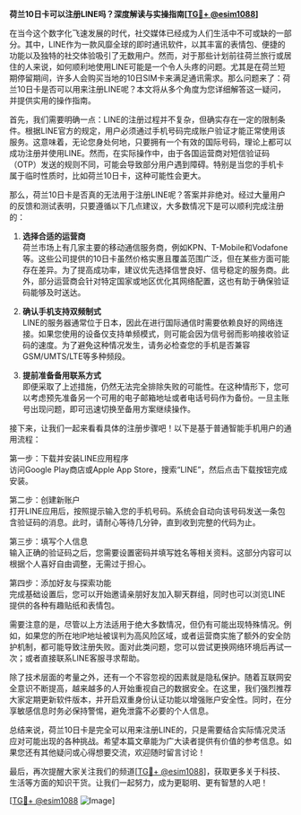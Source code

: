 **荷兰10日卡可以注册LINE吗？深度解读与实操指南[[TG💪+ @esim1088](https://t.me/s/esim1088)]**

在当今这个数字化飞速发展的时代，社交媒体已经成为人们生活中不可或缺的一部分。其中，LINE作为一款风靡全球的即时通讯软件，以其丰富的表情包、便捷的功能以及独特的社交体验吸引了无数用户。然而，对于那些计划前往荷兰旅行或居住的人来说，如何顺利地使用LINE可能是一个令人头疼的问题。尤其是在荷兰短期停留期间，许多人会购买当地的10日SIM卡来满足通讯需求。那么问题来了：荷兰10日卡是否可以用来注册LINE呢？本文将从多个角度为您详细解答这一疑问，并提供实用的操作指南。

首先，我们需要明确一点：LINE的注册过程并不复杂，但确实存在一定的限制条件。根据LINE官方的规定，用户必须通过手机号码完成账户验证才能正常使用该服务。这意味着，无论您身处何地，只要拥有一个有效的国际号码，理论上都可以成功注册并使用LINE。然而，在实际操作中，由于各国运营商对短信验证码（OTP）发送的规则不同，可能会导致部分用户遇到障碍。特别是当您的手机卡属于临时性质时，比如荷兰10日卡，这种可能性会更大。

那么，荷兰10日卡是否真的无法用于注册LINE呢？答案并非绝对。经过大量用户的反馈和测试表明，只要遵循以下几点建议，大多数情况下是可以顺利完成注册的：

1. **选择合适的运营商**  
   荷兰市场上有几家主要的移动通信服务商，例如KPN、T-Mobile和Vodafone等。这些公司提供的10日卡虽然价格实惠且覆盖范围广泛，但在某些方面可能存在差异。为了提高成功率，建议优先选择信誉良好、信号稳定的服务商。此外，部分运营商会针对特定国家或地区优化其网络配置，这也有助于确保验证码能够及时送达。

2. **确认手机支持双频制式**  
   LINE的服务器通常位于日本，因此在进行国际通信时需要依赖良好的网络连接。如果您使用的设备仅支持单频模式，则可能会因为信号弱而影响接收验证码的速度。为了避免这种情况发生，请务必检查您的手机是否兼容GSM/UMTS/LTE等多种频段。

3. **提前准备备用联系方式**  
   即便采取了上述措施，仍然无法完全排除失败的可能性。在这种情形下，您可以考虑预先准备另一个可用的电子邮箱地址或者电话号码作为备份。一旦主账号出现问题，即可迅速切换至备用方案继续操作。

接下来，让我们一起来看看具体的注册步骤吧！以下是基于普通智能手机用户的通用流程：

第一步：下载并安装LINE应用程序  
访问Google Play商店或Apple App Store，搜索“LINE”，然后点击下载按钮完成安装。

第二步：创建新账户  
打开LINE应用后，按照提示输入您的手机号码。系统会自动向该号码发送一条包含验证码的消息。此时，请耐心等待几分钟，直到收到完整的代码为止。

第三步：填写个人信息  
输入正确的验证码之后，您需要设置密码并填写姓名等相关资料。这部分内容可以根据个人喜好自由调整，无需过于担心。

第四步：添加好友与探索功能  
完成基础设置后，您可以开始邀请亲朋好友加入聊天群组，同时也可以浏览LINE提供的各种有趣贴纸和表情包。

需要注意的是，尽管以上方法适用于绝大多数情况，但仍有可能出现特殊情况。例如，如果您的所在地IP地址被误判为高风险区域，或者运营商实施了额外的安全防护机制，都可能导致注册失败。面对此类问题，您可以尝试更换网络环境后再试一次；或者直接联系LINE客服寻求帮助。

除了技术层面的考量之外，还有一个不容忽视的因素就是隐私保护。随着互联网安全意识不断提高，越来越多的人开始重视自己的数据安全。在这里，我们强烈推荐大家定期更新软件版本，并开启双重身份认证功能以增强账户安全性。同时，在分享敏感信息时务必保持警惕，避免泄露不必要的个人信息。

总结来说，荷兰10日卡是完全可以用来注册LINE的，只是需要结合实际情况灵活应对可能出现的各种挑战。希望本篇文章能为广大读者提供有价值的参考信息。如果您还有其他疑问或心得想要交流，欢迎随时留言讨论！

最后，再次提醒大家关注我们的频道[[TG💪+ @esim1088](https://t.me/s/esim1088)]，获取更多关于科技、生活等方面的知识干货。让我们一起努力，成为更聪明、更有智慧的人吧！  

[[TG💪+ @esim1088](https://t.me/s/esim1088) ![Image](https://i.postimg.cc/4NQfJmqS/Snipaste-2025-05-13-00-14-12.png)]